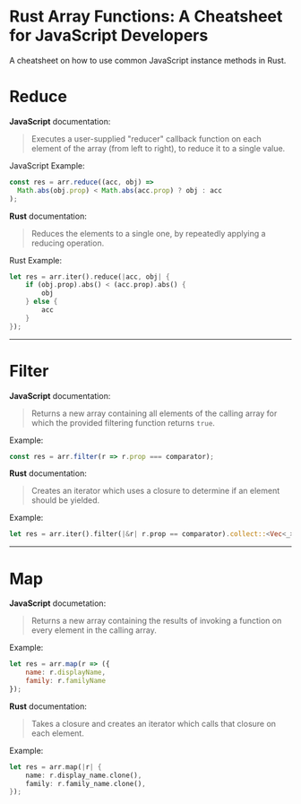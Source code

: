 # Rust Array Functions: A Cheatsheet for JavaScript Developers
A cheatsheet on how to use common JavaScript instance methods in Rust.

# Reduce

**JavaScript** documentation:

> Executes a user-supplied "reducer" callback function on each element of the array (from left to right), to reduce it to a single value.
> 

JavaScript Example:

```jsx
const res = arr.reduce((acc, obj) =>
  Math.abs(obj.prop) < Math.abs(acc.prop) ? obj : acc
);
```

**Rust** documentation:

> Reduces the elements to a single one, by repeatedly applying a reducing operation.
> 

Rust Example:

```rust
let res = arr.iter().reduce(|acc, obj| {
    if (obj.prop).abs() < (acc.prop).abs() {
        obj
    } else {
        acc
    }
});
```

---

# Filter

**JavaScript** documentation:

> Returns a new array containing all elements of the calling array for which the provided filtering function returns `true`.
> 

Example:

```jsx
const res = arr.filter(r => r.prop === comparator);
```

**Rust** documentation:

> Creates an iterator which uses a closure to determine if an element should be yielded.
> 

Example:

```rust
let res = arr.iter().filter(|&r| r.prop == comparator).collect::<Vec<_>>();
```

---

# Map

**JavaScript** documetation:

> Returns a new array containing the results of invoking a function on every element in the calling array.
> 

Example:

```jsx
let res = arr.map(r => ({
    name: r.displayName,
    family: r.familyName
});
```

**Rust** documentation:

> Takes a closure and creates an iterator which calls that closure on each element.
> 

Example:

```rust
let res = arr.map(|r| {
    name: r.display_name.clone(),
    family: r.family_name.clone(),
});
```
